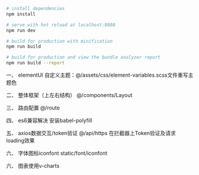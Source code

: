 ``` bash
# install dependencies
npm install

# serve with hot reload at localhost:8080
npm run dev

# build for production with minification
npm run build

# build for production and view the bundle analyzer report
npm run build --report
```

一、 elementUI 
	自定义主题：@/assets/css/element-variables.scss文件重写主题色

二、 整体框架（上左右结构）
	@/components/Layout

三、 路由配置
	@/route

四、 es6兼容解决
	安装babel-polyfill

五、 axios数据交互/token验证
	@/api/https
	在拦截器上Token验证及请求loading效果

六、 字体图标iconfont
	static/font/iconfont

六、 图表使用v-charts